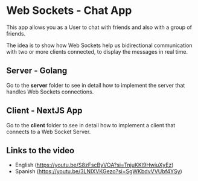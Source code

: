 # Web Sockets - Chat App

This app allows you as a User to chat with friends and also with a group of friends.

The idea is to show how Web Sockets help us bidirectional communication with two or more clients connected, to display the messages in real time.

## Server - Golang

Go to the **server** folder to see in detail how to implement the server that handles Web Sockets connections.

## Client - NextJS App

Go to the **client** folder to see in detail how to implement a client that connects to a Web Socket Server.

## Links to the video

- English (https://youtu.be/S8zFscByVOA?si=TnjuKKl9HwiuXyEz)
- Spanish (https://youtu.be/3LNIXVKGezo?si=SgWKbdvVVUbf4YSy)
